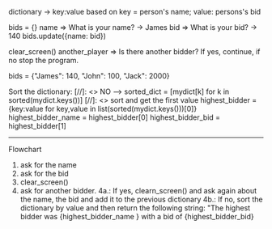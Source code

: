 dictionary -> key:value based on key = person's name; value: persons's bid

bids = {}
name => What is your name? -> James
bid => What is your bid? -> 140
bids.update({name: bid})

clear_screen()
another_player => Is there another bidder? If yes, continue, if no stop the program.

bids = {"James": 140, "John": 100, "Jack": 2000}

Sort the dictionary:
[//]: <> NO --> sorted_dict = [mydict[k] for k in sorted(mydict.keys())]
[//]: <> sort and get the first value
highest_bidder = {key:value for key,value in list(sorted(mydict.keys()))[0]}
highest_bidder_name = highest_bidder[0]
highest_bidder_bid = highest_bidder[1]

---

Flowchart

1. ask for the name
2. ask for the bid
3. clear_screen()
4. ask for another bidder.
   4a.: If yes, clearn_screen() and ask again about the name, the bid and add it to the previous dictionary
   4b.: If no, sort the dictionary by value and then return the following string: "The highest bidder was {highest_bidder_name } with a bid of {highest_bidder_bid}

